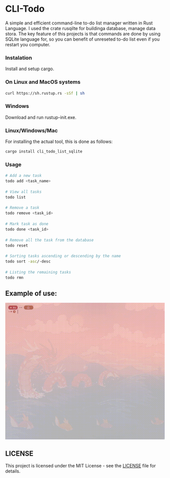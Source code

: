 # CLI-Todo
A simple and efficient command-line to-do list manager written in Rust Language. I used the crate rusqilte for buildinga database, manage data stora. The key feature of this projects is that commands are done by using SQLite language for, so you can benefit of unreseted to-do list even if you restart you computer.
### Instalation
Install and setup cargo. 
### On Linux and MacOS systems 
```bash
curl https://sh.rustup.rs -sSf | sh
```
### Windows
Download and run rustup-init.exe.

### Linux/Windows/Mac 
For installing the actual tool, this is done as follows:
```bash 
cargo install cli_todo_list_sqlite
```

### Usage
```bash 
# Add a new task
todo add <task_name>

# View all tasks
todo list 

# Remove a task
todo remove <task_id> 

# Mark task as done 
todo done <task_id>

# Remove all the task from the database
todo reset 

# Sorting tasks ascending or descending by the name 
todo sort -asc/-desc

# Listing the remaining tasks 
todo rmn
```

## Example of use:
![Example:](video/output.gif)


## LICENSE
This project is licensed under the MIT License - see the [LICENSE](LICENSE) file for details.
